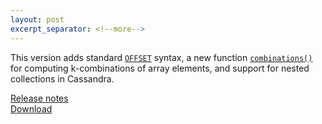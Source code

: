 ```yaml
---
layout: post
excerpt_separator: <!--more-->
---
```


This version adds standard
[`OFFSET`]({{site.url}}/docs/current/sql/select.html#offset-clause)
syntax, a new function
[`combinations()`]({{site.url}}/docs/current/functions/array.html#combinations)
for computing k-combinations of array elements,
and support for nested collections in Cassandra.

[Release notes]({{site.url}}/docs/current/release/release-311.html)   
[Download]({{site.url}}/download.html)

<!--more-->
